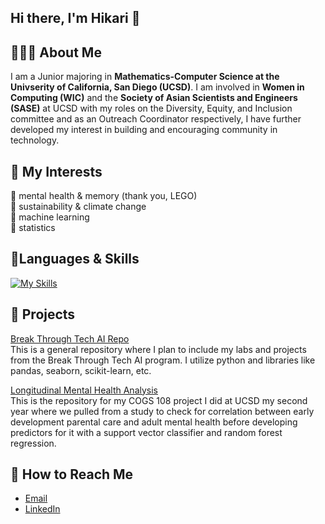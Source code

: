 ## Hi there, I'm Hikari 👋

## 👩🏻‍💻 About Me

I am a Junior majoring in **Mathematics-Computer Science at the Univserity of California, San Diego (UCSD)**. I am involved in **Women in Computing (WIC)** and the **Society of Asian Scientists and Engineers (SASE)** at UCSD with my roles on the Diversity, Equity, and Inclusion committee and as an Outreach Coordinator respectively, I have further developed my interest in building and encouraging community in technology.

## 🤔 My Interests
🧠 mental health & memory (thank you, LEGO)  
🪻 sustainability & climate change  
🤖 machine learning  
🧮 statistics  

## 📖Languages & Skills
[![My Skills](https://skillicons.dev/icons?i=java,py,r,matlab,cpp,powershell,bash,html)](https://skillicons.dev)

## :rocket: Projects
[Break Through Tech AI Repo](https://github.com/HGregersen/BreakThroughTechAI25)  
This is a general repository where I plan to include my labs and projects from the Break Through Tech AI program. I utilize python and libraries like pandas, seaborn, scikit-learn,  etc.  

[Longitudinal Mental Health Analysis](https://github.com/HGregersen/Longitudinal-Mental-Health-Analysis)  
This is the repository for my COGS 108 project I did at UCSD my second year where we pulled from a study to check for correlation between early development parental care and adult mental health before developing predictors for it with a support vector classifier and random forest regression.

## :stars: How to Reach Me
* [Email](mailto:hikari.gregersen@ucsd.edu)
* [LinkedIn](http://linkedin.com/in/hikari-gregersen)










<!--
**HGregersen/HGregersen** is a ✨ _special_ ✨ repository because its `README.md` (this file) appears on your GitHub profile.

Here are some ideas to get you started:

- 🔭 I’m currently working on ...
- 🌱 I’m currently learning ...
- 👯 I’m looking to collaborate on ...
- 🤔 I’m looking for help with ...
- 💬 Ask me about ...
- 📫 How to reach me: ...
- 😄 Pronouns: ...
- ⚡ Fun fact: ...
-->
